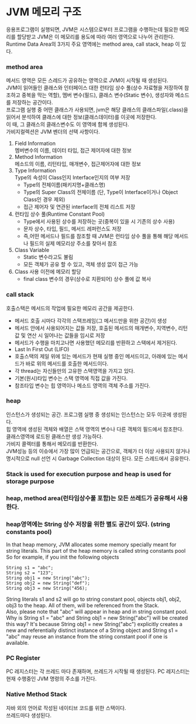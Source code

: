 # JVM 메모리 구조
응용프로그램이 실행되면, JVM은 시스템으로부터 프로그램을 수행하는데 필요한 메모리를 할당받고 JVM은 이 메모리를 용도에 따라 여러 영역으로 나누어 관리한다.  
Runtime Data Area의 3가지 주요 영역에는 method area, call stack, heap 이 있다.

### method area
메서드 영역은 모든 스레드가 공유하는 영역으로 JVM이 시작될 때 생성된다.  
JVM이 읽어들인 클래스와 인터페이스 대한 런타임 상수 풀(상수 자료형을 저장하여 참조하고 중복을 막는 역할), 멤버 변수(필드), 클래스 변수(Static 변수), 생성자와 메소드를 저장하는 공간이다.  
프로그램 실행 중 어떤 클래스가 사용되면, jvm은 해당 클래스의 클래스파일(.class)을 읽어서 분석하여 클래스에 대한 정보(클래스데이터)를 이곳에 저장한다.  
이 때, 그 클래스의 클래스변수도 이 영역에 함께 생성된다.  
가비지컬렉션은 JVM 벤더의 선택 사항이다.
1. Field Information  
멤버변수의 이름, 데이터 타입, 접근 제어자에 대한 정보
2. Method Information  
메소드의 이름, 리턴타입, 매개변수, 접근제어자에 대한 정보
3. Type Information  
Type의 속성이 Class인지 Interface인지의 여부 저장
   - Type의 전체이름(패키지명+클래스명)
   - Type의 Super Class의 전체이름 (단, Type이 Interface이거나 Object Class인 경우 제외)
   - 접근 제어자 및 연관된 interface의 전체 리스트 저장
4. 런타임 상수 풀(Runtime Constant Pool)
   - Type에서 사용된 상수를 저장하는 곳(중복이 있을 시 기존의 상수 사용)
   - 문자 상수, 타입, 필드, 메서드 레퍼런스도 저장
   - 즉,어떤 메서드나 필드를 참조할 때 JVM은 런타임 상수 풀을 통해 해당 메서드나 필드의 실제 메모리상 주소를 찾아서 참조
5. Class Variable
   - Static 변수라고도 불림
   - 모든 객체가 공유 할 수 있고, 객체 생성 없이 접근 가능
6. Class 사용 이전에 메모리 할당
   - final class 변수의 경우(상수로 치환되어) 상수 풀에 값 복사

### call stack
호출스택은 메서드의 작업에 필요한 메모리 공간을 제공한다.  
   - 메서드 호출 시마다 각각의 스택프레임(그 메서드만을 위한 공간)이 생성  
   - 메서드 안에서 사용되어지는 값들 저장, 호출된 메서드의 매개변수, 지역변수, 리턴 값 및 연산 시 일어나는 값들을 임시로 저장  
   - 메서드가 수행을 마치고나면 사용했던 메모리를 반환하고 스택에서 제거된다.  
   - Last In First Out (LIFO)  
   - 호출스택의 제일 위에 있는 메서드가 현재 실행 중인 메서드이고, 아래에 있는 메서드가 바로 위의 메서드를 호출한 메서드이다.
   - 각 thread는 자신들만의 고유한 스택영역을 가지고 있다.  
   - 기본(원시)타입 변수는 스택 영역에 직접 값을 가진다.  
   - 참조타입 변수는 힙 영역이나 메소드 영역의 객체 주소를 가진다.  

### heap
인스턴스가 생성되는 공간. 프로그램 실행 중 생성되는 인스턴스는 모두 이곳에 생성된다.  
힙 영역에 생성된 객체와 배열은 스택 영역의 변수나 다른 객체의 필드에서 참조한다.  
클래스영역에 로드된 클래스만 생성 가능하다.  
가비지 콜렉터를 통해서 메모리를 반환한다.  
JVM성능 등의 이슈에서 가장 많이 언급되는 공간으로, 객체가 더 이상 사용되지 않거나 명시적으로 null 선언 시 Garbage Collection 대상이 된다.
모든 스레드에서 공유한다.  

### Stack is used for execution purpose and heap is used for storage purpose

### heap, method area(런타임상수풀 포함)는 모든 쓰레드가 공유해서 사용한다.

### heap영역에는 String 상수 저장을 위한 별도 공간이 있다. (string constants pool)
In that heap memory, JVM allocates some memory specially meant for string literals. This part of the heap memory is called string constants pool
So for example, if you init the following objects
```
String s1 = "abc"; 
String s2 = "123";
String obj1 = new String("abc");
String obj2 = new String("def");
String obj3 = new String("456);
```
String literals s1 and s2 will go to string constant pool, objects obj1, obj2, obj3 to the heap. All of them, will be referenced from the Stack.  
Also, please note that "abc" will appear in heap and in string constant pool.  
Why is String s1 = "abc" and String obj1 = new String("abc") will be created this way? It's because String obj1 = new String("abc") explicitly creates a new and referentially distinct instance of a String object and  String s1 = "abc" may reuse an instance from the string constant pool if one is available. 

### PC Register
PC 레지스터는 각 쓰레드 마다 존재하며, 쓰레드가 시작될 때 생성된다. PC 레지스터는 현재 수행중인 JVM 명령의 주소를 가진다.

### Native Method Stack
자바 외의 언어로 작성된 네이티브 코드를 위한 스택이다.  
쓰레드마다 생성된다.
